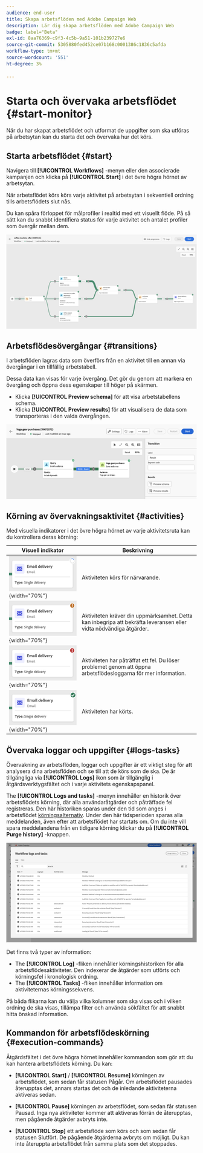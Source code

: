```yaml
---
audience: end-user
title: Skapa arbetsflöden med Adobe Campaign Web
description: Lär dig skapa arbetsflöden med Adobe Campaign Web
badge: label="Beta"
exl-id: 8aa76369-c9f3-4c5b-9a51-101b239727e6
source-git-commit: 5305880fed452ce07b168c0001386c1836c5afda
workflow-type: tm+mt
source-wordcount: '551'
ht-degree: 3%

---
```


# Starta och övervaka arbetsflödet {#start-monitor}

När du har skapat arbetsflödet och utformat de uppgifter som ska utföras på arbetsytan kan du starta det och övervaka hur det körs.

## Starta arbetsflödet {#start}

Navigera till **[!UICONTROL Workflows]** -menyn eller den associerade kampanjen och klicka på **[!UICONTROL Start]** i det övre högra hörnet av arbetsytan.

När arbetsflödet körs körs varje aktivitet på arbetsytan i sekventiell ordning tills arbetsflödets slut nås.

Du kan spåra förloppet för målprofiler i realtid med ett visuellt flöde. På så sätt kan du snabbt identifiera status för varje aktivitet och antalet profiler som övergår mellan dem.

![](assets/workflow-execution.png)

## Arbetsflödesövergångar {#transitions}

I arbetsflöden lagras data som överförs från en aktivitet till en annan via övergångar i en tillfällig arbetstabell.

Dessa data kan visas för varje övergång. Det gör du genom att markera en övergång och öppna dess egenskaper till höger på skärmen.

* Klicka **[!UICONTROL Preview schema]** för att visa arbetstabellens schema.
* Klicka **[!UICONTROL Preview results]** för att visualisera de data som transporteras i den valda övergången.

![](assets/transition.png)

## Körning av övervakningsaktivitet {#activities}

Med visuella indikatorer i det övre högra hörnet av varje aktivitetsruta kan du kontrollera deras körning:

| Visuell indikator | Beskrivning |
|-----|------------|
| ![](assets/activity-status-pending.png){width="70%"} | Aktiviteten körs för närvarande. |
| ![](assets/activity-status-orange.png){width="70%"} | Aktiviteten kräver din uppmärksamhet. Detta kan inbegripa att bekräfta leveransen eller vidta nödvändiga åtgärder. |
| ![](assets/activity-status-red.png){width="70%"} | Aktiviteten har påträffat ett fel. Du löser problemet genom att öppna arbetsflödesloggarna för mer information. |
| ![](assets/activity-status-green.png){width="70%"} | Aktiviteten har körts. |

## Övervaka loggar och uppgifter {#logs-tasks}

Övervakning av arbetsflöden, loggar och uppgifter är ett viktigt steg för att analysera dina arbetsflöden och se till att de körs som de ska. De är tillgängliga via **[!UICONTROL Logs]** ikon som är tillgänglig i åtgärdsverktygsfältet och i varje aktivitets egenskapspanel.

The **[!UICONTROL Logs and tasks]** -menyn innehåller en historik över arbetsflödets körning, där alla användaråtgärder och påträffade fel registreras. Den här historiken sparas under den tid som anges i arbetsflödet [körningsalternativ](workflow-settings.md). Under den här tidsperioden sparas alla meddelanden, även efter att arbetsflödet har startats om. Om du inte vill spara meddelandena från en tidigare körning klickar du på **[!UICONTROL Purge history]** -knappen.

![](assets/workflow-logs.png)

Det finns två typer av information:

* The **[!UICONTROL Log]** -fliken innehåller körningshistoriken för alla arbetsflödesaktiviteter. Den indexerar de åtgärder som utförts och körningsfel i kronologisk ordning.
* The **[!UICONTROL Tasks]** -fliken innehåller information om aktiviteternas körningssekvens.

På båda flikarna kan du välja vilka kolumner som ska visas och i vilken ordning de ska visas, tillämpa filter och använda sökfältet för att snabbt hitta önskad information.

## Kommandon för arbetsflödeskörning {#execution-commands}

Åtgärdsfältet i det övre högra hörnet innehåller kommandon som gör att du kan hantera arbetsflödets körning. Du kan:

* **[!UICONTROL Start]** / **[!UICONTROL Resume]** körningen av arbetsflödet, som sedan får statusen Pågår. Om arbetsflödet pausades återupptas det, annars startas det och de inledande aktiviteterna aktiveras sedan.

* **[!UICONTROL Pause]** körningen av arbetsflödet, som sedan får statusen Pausad. Inga nya aktiviteter kommer att aktiveras förrän de återupptas, men pågående åtgärder avbryts inte.

* **[!UICONTROL Stop]** ett arbetsflöde som körs och som sedan får statusen Slutfört. De pågående åtgärderna avbryts om möjligt. Du kan inte återuppta arbetsflödet från samma plats som det stoppades.

